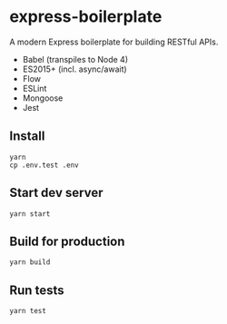 express-boilerplate
===================

A modern Express boilerplate for building RESTful APIs.

- Babel (transpiles to Node 4)
- ES2015+ (incl. async/await)
- Flow
- ESLint
- Mongoose
- Jest

## Install

```
yarn
cp .env.test .env
```

## Start dev server

```
yarn start
```

## Build for production

```
yarn build
```

## Run tests

```
yarn test
```
